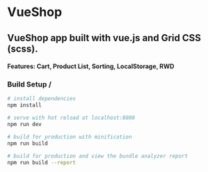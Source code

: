 # VueShop

## VueShop app built with vue.js and Grid CSS (scss).

#### Features: Cart, Product List, Sorting, LocalStorage, RWD


### Build Setup /
 
``` bash
# install dependencies
npm install

# serve with hot reload at localhost:8080
npm run dev

# build for production with minification
npm run build

# build for production and view the bundle analyzer report
npm run build --report
```
